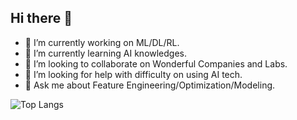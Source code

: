 ## Hi there 👋

- 🔭 I’m currently working on ML/DL/RL.
- 🌱 I’m currently learning AI knowledges.
- 👯 I’m looking to collaborate on Wonderful Companies and Labs.
- 🤔 I’m looking for help with difficulty on using AI tech.
- 💬 Ask me about Feature Engineering/Optimization/Modeling.




![Top Langs](https://github-readme-stats.vercel.app/api/top-langs/?username=anuraghazra&layout=compact)
<!--
**DoYoungNim/DoYoungNim** is a ✨ _special_ ✨ repository because its `README.md` (this file) appears on your GitHub profile.

Here are some ideas to get you started:

- 🔭 I’m currently working on ...
- 🌱 I’m currently learning ...
- 👯 I’m looking to collaborate on ...
- 🤔 I’m looking for help with ...
- 💬 Ask me about ...
- 📫 How to reach me: ...
- 😄 Pronouns: ...
- ⚡ Fun fact: ...
-->
